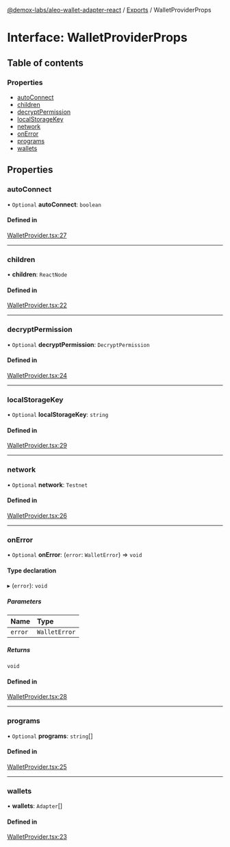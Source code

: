 [@demox-labs/aleo-wallet-adapter-react](../README.md) / [Exports](../modules.md) / WalletProviderProps

# Interface: WalletProviderProps

## Table of contents

### Properties

- [autoConnect](WalletProviderProps.md#autoconnect)
- [children](WalletProviderProps.md#children)
- [decryptPermission](WalletProviderProps.md#decryptpermission)
- [localStorageKey](WalletProviderProps.md#localstoragekey)
- [network](WalletProviderProps.md#network)
- [onError](WalletProviderProps.md#onerror)
- [programs](WalletProviderProps.md#programs)
- [wallets](WalletProviderProps.md#wallets)

## Properties

### autoConnect

• `Optional` **autoConnect**: `boolean`

#### Defined in

[WalletProvider.tsx:27](https://github.com/demox-labs/leo-wallet-adapter/blob/dbce117/packages/core/react/WalletProvider.tsx#L27)

___

### children

• **children**: `ReactNode`

#### Defined in

[WalletProvider.tsx:22](https://github.com/demox-labs/leo-wallet-adapter/blob/dbce117/packages/core/react/WalletProvider.tsx#L22)

___

### decryptPermission

• `Optional` **decryptPermission**: `DecryptPermission`

#### Defined in

[WalletProvider.tsx:24](https://github.com/demox-labs/leo-wallet-adapter/blob/dbce117/packages/core/react/WalletProvider.tsx#L24)

___

### localStorageKey

• `Optional` **localStorageKey**: `string`

#### Defined in

[WalletProvider.tsx:29](https://github.com/demox-labs/leo-wallet-adapter/blob/dbce117/packages/core/react/WalletProvider.tsx#L29)

___

### network

• `Optional` **network**: `Testnet`

#### Defined in

[WalletProvider.tsx:26](https://github.com/demox-labs/leo-wallet-adapter/blob/dbce117/packages/core/react/WalletProvider.tsx#L26)

___

### onError

• `Optional` **onError**: (`error`: `WalletError`) => `void`

#### Type declaration

▸ (`error`): `void`

##### Parameters

| Name | Type |
| :------ | :------ |
| `error` | `WalletError` |

##### Returns

`void`

#### Defined in

[WalletProvider.tsx:28](https://github.com/demox-labs/leo-wallet-adapter/blob/dbce117/packages/core/react/WalletProvider.tsx#L28)

___

### programs

• `Optional` **programs**: `string`[]

#### Defined in

[WalletProvider.tsx:25](https://github.com/demox-labs/leo-wallet-adapter/blob/dbce117/packages/core/react/WalletProvider.tsx#L25)

___

### wallets

• **wallets**: `Adapter`[]

#### Defined in

[WalletProvider.tsx:23](https://github.com/demox-labs/leo-wallet-adapter/blob/dbce117/packages/core/react/WalletProvider.tsx#L23)
